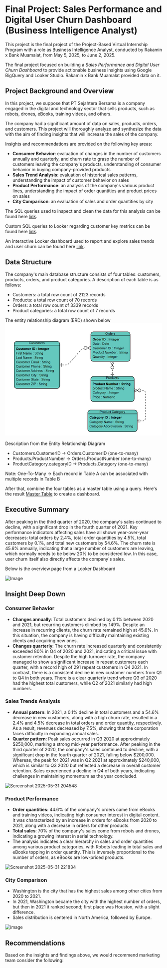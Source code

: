 # Final Project: Sales Performance and Digital User Churn Dashboard (Business Intelligence Analyst)

This project is the final project of the Project-Based Virtual Internship Program with a role as Business Intelligence Analyst, conducted by Rakamin x Bank Muamalat, from May 5, 2025, to June 2, 2025. 

The final project focused on building a _Sales Performance and Digital User Churn Dashboard_ to provide actionable business insights using Google BigQuery and Looker Studio. Rakamin x Bank Muamalat provided data on it. 

## Project Background and Overview
In this project, we suppose that PT Sejahtera Bersama is a company engaged in the digital and technology sector that sells products, such as robots, drones, eBooks, training videos, and others. 

The company had a significant amount of data on sales, products, orders, and customers. This project will thoroughly analyze and synthesize the data with the aim of finding insights that will increase the sales of the company.

Insights and recommendations are provided on the following key areas:
- **Consumer Behavior**: evaluation of changes in the number of customers annually and quarterly, and churn rate to grasp the number of customers leaving the company's products, understanding of consumer behavior in buying company-provided products
- **Sales Trend Analysis**: evaluation of historical sales patterns, understanding the impact of customer behavior on sales
- **Product Performance**: an analysis of the company's various product lines, understanding the impact of order quantities and product prices on sales  
- **City Comparison**: an evaluation of sales and order quantities by city

The SQL queries used to inspect and clean the data for this analysis can be found here [link](https://github.com/ATHIFAHS/BI-Analyst-Project-1/blob/784adb1cf0eaab6d85b31f78641e9d06d0bcd62c/BI%20Analyst%20Project%20Query.sql).

Custom SQL queries to Looker regarding customer key metrics can be found here [link](https://github.com/ATHIFAHS/BI-Analyst-Project-1/blob/d6bfa95e4b2ba9c135d08ce29b2b1790f58be105/Custom%20Query%20on%20Looker.txt).

An interactive Looker dashboard used to report and explore sales trends and user churn can be found here [link](https://github.com/ATHIFAHS/BI-Analyst-Project-1/blob/97dfa8954f142bfbba062c7e86674e2ec9e834ef/Sales%20Performance%20and%20Digitals%20User%20Churn%20Dashboard.pdf).

## Data Structure
The company's main database structure consists of four tables: customers, products, orders, and product categories. A description of each table is as follows:
- Customers: a total row count of 2123 records
- Products: a total row count of 70 records
- Orders: a total row count of 3339 records
- Product categories: a total row count of 7 records

The entity relationship diagram (ERD) shown below
![image alt](https://github.com/ATHIFAHS/BI-Analyst-Project-1/blob/3024ace79d2bd0aecf468381cdbaf07029911d97/ERD.png)

Description from the Entity Relationship Diagram
- Customers.CustomerID → Orders.CustomerID (one-to-many)
- Products.ProductNumber → Orders.ProductNumber (one-to-many)
- ProductCategory.categoryID → Products.Category (one-to-many)

Note: One-To-Many → Each record in Table A can be associated with multiple records in Table B

After that, combine the four tables as a master table using a query. Here's the result [Master Table](https://github.com/ATHIFAHS/BI-Analyst-Project-1/blob/40029726a4b9d022bc6a1a6ad8d10ebab8c31220/master%20table.csv) to create a dashboard.

## Executive Summary
After peaking in the third quarter of 2020, the company's sales continued to decline, with a significant drop in the fourth quarter of 2021. Key performance indicators affecting sales have all shown year-over-year decreases: total orders by 2.4%, total order quantities by 4.5%, total customers by 0.1%, and total new customers by 54.6%. The churn rate is 45.6% annually, indicating that a large number of customers are leaving, which normally needs to be below 20% to be considered low.  In this case, user churn itself also directly affects the company's sales. 

Below is the overview page from a Looker Dashboard 

![Image](https://github.com/user-attachments/assets/09d2bd2d-70c0-4aee-9fd3-849efc573529)

## Insight Deep Down
### Consumer Behavior 
- **Changes annually**: Total customers declined by 0.1% between 2020 and 2021, but recurring customers climbed by 149%. Despite an increase in recurring clients, the churn rate remained high at 45.6%. In this situation, the company is having difficulty maintaining existing clients and acquiring new ones.
- **Changes quarterly**: The churn rate increased quarterly and consistently exceeded 80% in Q4 of 2020 and 2021, indicating a critical issue with customer retention. Despite the high turnover rate, the company managed to show a significant increase in repeat customers each quarter, with a record high of 291 repeat customers in Q4 2021. In contrast, there is a consistent decline in new customer numbers from Q1 to Q4 in both years. There is a clear quarterly trend where Q3 of 2020 had the highest total customers, while Q2 of 2021 similarly had high numbers.

### Sales Trends Analysis
- **Annual pattern**: In 2021, a 0.1% decline in total customers and a 54.6% decrease in new customers, along with a high churn rate, resulted in a 2.4% and 4.5% decrease in total orders and order quantity, respectively. As a result, revenues decreased by 7.5%, showing that the corporation faces difficulty in expanding annual sales. 
- **Quarter pattern**: Peak sales occurred in Q3 2020 at approximately $250,000, marking a strong mid-year performance. After peaking in the third quarter of 2020, the company's sales continued to decline, with a significant drop in the fourth quarter of 2021, falling below $200,000. Whereas, the peak for 2021 was in Q2 2021 at approximately $240,000, which is similar to Q3 2020 but reflected a decrease in overall customer retention. Sales experienced a decline in Q4 of both years, indicating challenges in maintaining momentum as the year concluded.

![Screenshot 2025-05-31 204548](https://github.com/user-attachments/assets/b2cfc954-9aa0-4365-ae98-11912c9f2cb3)

### Product Performance
- **Order quantities**: 44.6% of the company's orders came from eBooks and training videos, indicating high consumer interest in digital content. It was characterized by an increase in orders for eBooks from 2020 to 2021, along with a decrease in orders for other products. 
- **Total sales**: 70% of the company's sales come from robots and drones, indicating a growing interest in aerial technology. 
- The analysis indicates a clear hierarchy in sales and order quantities among various product categories, with Robots leading in total sales and eBooks topping in order quantity. This is inversely proportional to the number of orders, as eBooks are low-priced products.

![Screenshot 2025-05-31 221834](https://github.com/user-attachments/assets/0ed1f422-d51f-4764-ab48-fe3ebcaf3691) 

### City Comparison
- Washington is the city that has the highest sales among other cities from 2020 to 2021.
- In 2021, Washington became the city with the highest number of orders, but then in 2021 it ranked second; first place was Houston, with a slight difference.
- Sales distribution is centered in North America, followed by Europe.

![image](https://github.com/user-attachments/assets/48eee747-90c3-4a7f-b6e0-31e61f407361)

## Recommendations
Based on the insights and findings above, we would recommend marketing team consider the following:

